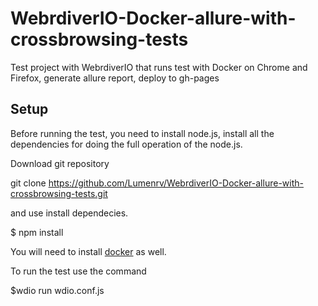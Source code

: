 # WebrdiverIO-Docker-allure-with-crossbrowsing-tests
Test project with WebrdiverIO that runs test with Docker on Chrome and Firefox, generate allure report, deploy to gh-pages

## Setup
Before running the test, you need to install node.js, install all the dependencies for doing the full operation of the node.js.

Download git repository

git clone https://github.com/Lumenrv/WebrdiverIO-Docker-allure-with-crossbrowsing-tests.git

and use install dependecies.

$ npm install

You will need to install [docker](https://docs.docker.com/get-docker/) as well.

To run the test use the command

$wdio run wdio.conf.js
